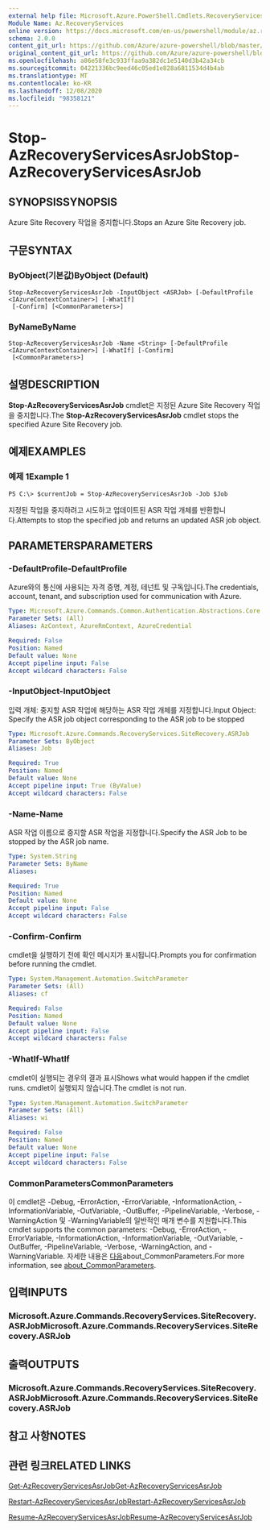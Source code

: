 ```yaml
---
external help file: Microsoft.Azure.PowerShell.Cmdlets.RecoveryServices.SiteRecovery.dll-Help.xml
Module Name: Az.RecoveryServices
online version: https://docs.microsoft.com/en-us/powershell/module/az.recoveryservices/stop-azrecoveryservicesasrjob
schema: 2.0.0
content_git_url: https://github.com/Azure/azure-powershell/blob/master/src/RecoveryServices/RecoveryServices/help/Stop-AzRecoveryServicesAsrJob.md
original_content_git_url: https://github.com/Azure/azure-powershell/blob/master/src/RecoveryServices/RecoveryServices/help/Stop-AzRecoveryServicesAsrJob.md
ms.openlocfilehash: a86e58fe3c933ffaa9a382dc1e5140d3b42a34cb
ms.sourcegitcommit: 04221336bc9eed46c05ed1e828a6811534d4b4ab
ms.translationtype: MT
ms.contentlocale: ko-KR
ms.lasthandoff: 12/08/2020
ms.locfileid: "98358121"
---
```

# <span data-ttu-id="d6198-101">Stop-AzRecoveryServicesAsrJob</span><span class="sxs-lookup"><span data-stu-id="d6198-101">Stop-AzRecoveryServicesAsrJob</span></span>

## <span data-ttu-id="d6198-102">SYNOPSIS</span><span class="sxs-lookup"><span data-stu-id="d6198-102">SYNOPSIS</span></span>
<span data-ttu-id="d6198-103">Azure Site Recovery 작업을 중지합니다.</span><span class="sxs-lookup"><span data-stu-id="d6198-103">Stops an Azure Site Recovery job.</span></span>

## <span data-ttu-id="d6198-104">구문</span><span class="sxs-lookup"><span data-stu-id="d6198-104">SYNTAX</span></span>

### <span data-ttu-id="d6198-105">ByObject(기본값)</span><span class="sxs-lookup"><span data-stu-id="d6198-105">ByObject (Default)</span></span>
```
Stop-AzRecoveryServicesAsrJob -InputObject <ASRJob> [-DefaultProfile <IAzureContextContainer>] [-WhatIf]
 [-Confirm] [<CommonParameters>]
```

### <span data-ttu-id="d6198-106">ByName</span><span class="sxs-lookup"><span data-stu-id="d6198-106">ByName</span></span>
```
Stop-AzRecoveryServicesAsrJob -Name <String> [-DefaultProfile <IAzureContextContainer>] [-WhatIf] [-Confirm]
 [<CommonParameters>]
```

## <span data-ttu-id="d6198-107">설명</span><span class="sxs-lookup"><span data-stu-id="d6198-107">DESCRIPTION</span></span>
<span data-ttu-id="d6198-108">**Stop-AzRecoveryServicesAsrJob** cmdlet은 지정된 Azure Site Recovery 작업을 중지합니다.</span><span class="sxs-lookup"><span data-stu-id="d6198-108">The **Stop-AzRecoveryServicesAsrJob** cmdlet stops the specified Azure Site Recovery job.</span></span>

## <span data-ttu-id="d6198-109">예제</span><span class="sxs-lookup"><span data-stu-id="d6198-109">EXAMPLES</span></span>

### <span data-ttu-id="d6198-110">예제 1</span><span class="sxs-lookup"><span data-stu-id="d6198-110">Example 1</span></span>
```
PS C:\> $currentJob = Stop-AzRecoveryServicesAsrJob -Job $Job
```

<span data-ttu-id="d6198-111">지정된 작업을 중지하려고 시도하고 업데이트된 ASR 작업 개체를 반환합니다.</span><span class="sxs-lookup"><span data-stu-id="d6198-111">Attempts to stop the specified job and returns an updated ASR job object.</span></span>

## <span data-ttu-id="d6198-112">PARAMETERS</span><span class="sxs-lookup"><span data-stu-id="d6198-112">PARAMETERS</span></span>

### <span data-ttu-id="d6198-113">-DefaultProfile</span><span class="sxs-lookup"><span data-stu-id="d6198-113">-DefaultProfile</span></span>
<span data-ttu-id="d6198-114">Azure와의 통신에 사용되는 자격 증명, 계정, 테넌트 및 구독입니다.</span><span class="sxs-lookup"><span data-stu-id="d6198-114">The credentials, account, tenant, and subscription used for communication with Azure.</span></span>


```yaml
Type: Microsoft.Azure.Commands.Common.Authentication.Abstractions.Core.IAzureContextContainer
Parameter Sets: (All)
Aliases: AzContext, AzureRmContext, AzureCredential

Required: False
Position: Named
Default value: None
Accept pipeline input: False
Accept wildcard characters: False
```

### <span data-ttu-id="d6198-115">-InputObject</span><span class="sxs-lookup"><span data-stu-id="d6198-115">-InputObject</span></span>
<span data-ttu-id="d6198-116">입력 개체: 중지할 ASR 작업에 해당하는 ASR 작업 개체를 지정합니다.</span><span class="sxs-lookup"><span data-stu-id="d6198-116">Input Object: Specify the ASR job object corresponding to the ASR job to be stopped</span></span>

```yaml
Type: Microsoft.Azure.Commands.RecoveryServices.SiteRecovery.ASRJob
Parameter Sets: ByObject
Aliases: Job

Required: True
Position: Named
Default value: None
Accept pipeline input: True (ByValue)
Accept wildcard characters: False
```

### <span data-ttu-id="d6198-117">-Name</span><span class="sxs-lookup"><span data-stu-id="d6198-117">-Name</span></span>
<span data-ttu-id="d6198-118">ASR 작업 이름으로 중지할 ASR 작업을 지정합니다.</span><span class="sxs-lookup"><span data-stu-id="d6198-118">Specify the ASR Job to be stopped by the ASR job name.</span></span>

```yaml
Type: System.String
Parameter Sets: ByName
Aliases:

Required: True
Position: Named
Default value: None
Accept pipeline input: False
Accept wildcard characters: False
```

### <span data-ttu-id="d6198-119">-Confirm</span><span class="sxs-lookup"><span data-stu-id="d6198-119">-Confirm</span></span>
<span data-ttu-id="d6198-120">cmdlet을 실행하기 전에 확인 메시지가 표시됩니다.</span><span class="sxs-lookup"><span data-stu-id="d6198-120">Prompts you for confirmation before running the cmdlet.</span></span>

```yaml
Type: System.Management.Automation.SwitchParameter
Parameter Sets: (All)
Aliases: cf

Required: False
Position: Named
Default value: None
Accept pipeline input: False
Accept wildcard characters: False
```

### <span data-ttu-id="d6198-121">-WhatIf</span><span class="sxs-lookup"><span data-stu-id="d6198-121">-WhatIf</span></span>
<span data-ttu-id="d6198-122">cmdlet이 실행되는 경우의 결과 표시</span><span class="sxs-lookup"><span data-stu-id="d6198-122">Shows what would happen if the cmdlet runs.</span></span> <span data-ttu-id="d6198-123">cmdlet이 실행되지 않습니다.</span><span class="sxs-lookup"><span data-stu-id="d6198-123">The cmdlet is not run.</span></span>

```yaml
Type: System.Management.Automation.SwitchParameter
Parameter Sets: (All)
Aliases: wi

Required: False
Position: Named
Default value: None
Accept pipeline input: False
Accept wildcard characters: False
```

### <span data-ttu-id="d6198-124">CommonParameters</span><span class="sxs-lookup"><span data-stu-id="d6198-124">CommonParameters</span></span>
<span data-ttu-id="d6198-125">이 cmdlet은 -Debug, -ErrorAction, -ErrorVariable, -InformationAction, -InformationVariable, -OutVariable, -OutBuffer, -PipelineVariable, -Verbose, -WarningAction 및 -WarningVariable의 일반적인 매개 변수를 지원합니다.</span><span class="sxs-lookup"><span data-stu-id="d6198-125">This cmdlet supports the common parameters: -Debug, -ErrorAction, -ErrorVariable, -InformationAction, -InformationVariable, -OutVariable, -OutBuffer, -PipelineVariable, -Verbose, -WarningAction, and -WarningVariable.</span></span> <span data-ttu-id="d6198-126">자세한 내용은 [다음](http://go.microsoft.com/fwlink/?LinkID=113216)about_CommonParameters.</span><span class="sxs-lookup"><span data-stu-id="d6198-126">For more information, see [about_CommonParameters](http://go.microsoft.com/fwlink/?LinkID=113216).</span></span>

## <span data-ttu-id="d6198-127">입력</span><span class="sxs-lookup"><span data-stu-id="d6198-127">INPUTS</span></span>

### <span data-ttu-id="d6198-128">Microsoft.Azure.Commands.RecoveryServices.SiteRecovery.ASRJob</span><span class="sxs-lookup"><span data-stu-id="d6198-128">Microsoft.Azure.Commands.RecoveryServices.SiteRecovery.ASRJob</span></span>

## <span data-ttu-id="d6198-129">출력</span><span class="sxs-lookup"><span data-stu-id="d6198-129">OUTPUTS</span></span>

### <span data-ttu-id="d6198-130">Microsoft.Azure.Commands.RecoveryServices.SiteRecovery.ASRJob</span><span class="sxs-lookup"><span data-stu-id="d6198-130">Microsoft.Azure.Commands.RecoveryServices.SiteRecovery.ASRJob</span></span>

## <span data-ttu-id="d6198-131">참고 사항</span><span class="sxs-lookup"><span data-stu-id="d6198-131">NOTES</span></span>

## <span data-ttu-id="d6198-132">관련 링크</span><span class="sxs-lookup"><span data-stu-id="d6198-132">RELATED LINKS</span></span>

[<span data-ttu-id="d6198-133">Get-AzRecoveryServicesAsrJob</span><span class="sxs-lookup"><span data-stu-id="d6198-133">Get-AzRecoveryServicesAsrJob</span></span>](./Get-AzRecoveryServicesAsrJob.md)

[<span data-ttu-id="d6198-134">Restart-AzRecoveryServicesAsrJob</span><span class="sxs-lookup"><span data-stu-id="d6198-134">Restart-AzRecoveryServicesAsrJob</span></span>](./Restart-AzRecoveryServicesAsrJob.md)

[<span data-ttu-id="d6198-135">Resume-AzRecoveryServicesAsrJob</span><span class="sxs-lookup"><span data-stu-id="d6198-135">Resume-AzRecoveryServicesAsrJob</span></span>](./Resume-AzRecoveryServicesAsrJob.md)
